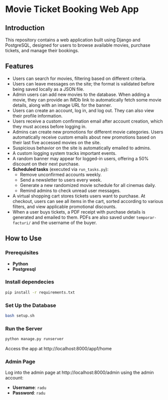# Movie Ticket Booking Web App

## Introduction
This repository contains a web application built using Django and PostgreSQL, designed for users to browse available movies, purchase tickets, and manage their bookings.

## Features
- Users can search for movies, filtering based on different criteria.
- Users can leave messages on the site; the format is validated before being saved locally as a JSON file.
- Admin users can add new movies to the database. When adding a movie, they can provide an IMDb link to automatically fetch some movie details, along with an image URL for the banner.
- Users can create an account, log in, and log out. They can also view their profile information.
- Users receive a custom confirmation email after account creation, which they must access before logging in.
- Admins can create new promotions for different movie categories. Users automatically receive custom emails about new promotions based on their last five accessed movies on the site.
- Suspicious behavior on the site is automatically emailed to admins.
- A custom logging system tracks important events.
- A random banner may appear for logged-in users, offering a 50% discount on their next purchase.
- **Scheduled tasks** (executed via `run_tasks.py`):
  - Remove unconfirmed accounts weekly.
  - Send a newsletter to users every week.
  - Generate a new randomized movie schedule for all cinemas daily.
  - Remind admins to check unread user messages.
- A virtual shopping cart stores tickets users want to purchase. At checkout, users can see all items in the cart, sorted according to various filters, and view applicable promotional discounts.
- When a user buys tickets, a PDF receipt with purchase details is generated and emailed to them. PDFs are also saved under `temporar-facturi/` and the username of the buyer.

## How to Use

### Prerequisites
- **Python**
- **Postgresql**


### Install dependecies
```sh
pip install -r requirements.txt
```

### Set Up the Database
```sh
bash setup.sh
```

### Run the Server
```sh
python manage.py runserver
```
Access the app at http://localhost:8000/app1/home

### Admin Page
Log into the admin page at http://localhost:8000/admin using the admin account:
- **Username**: `radu`
- **Password**: `radu`
